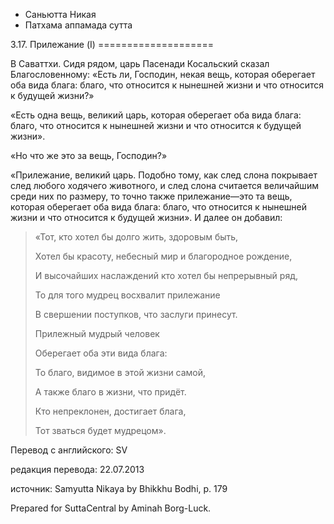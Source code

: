 









* Саньютта Никая
* Патхама аппамада сутта


3\.17\. Прилежание \(I\)
\=\=\=\=\=\=\=\=\=\=\=\=\=\=\=\=\=\=\=\=



В Саваттхи\. Сидя рядом, царь Пасенади Косальский сказал Благословенному: «Есть ли, Господин, некая вещь, которая оберегает оба вида блага: благо, что относится к нынешней жизни и что относится к будущей жизни?»


«Есть одна вещь, великий царь, которая оберегает оба вида блага: благо, что относится к нынешней жизни и что относится к будущей жизни»\.


«Но что же это за вещь, Господин?»


«Прилежание, великий царь\. Подобно тому, как след слона покрывает след любого ходячего животного, и след слона считается величайшим среди них по размеру, то точно также прилежание—это та вещь, которая оберегает оба вида блага: благо, что относится к нынешней жизни и что относится к будущей жизни»\. И далее он добавил:



> «Тот, кто хотел бы долго жить, здоровым быть,  
> 
> Хотел бы красоту, небесный мир и благородное рождение,  
> 
> И высочайших наслаждений кто хотел бы непрерывный ряд,  
> 
> То для того мудрец восхвалит прилежание  
> 
> В свершении поступков, что заслуги принесут\.  
> 
>   
> 
> Прилежный мудрый человек  
> 
> Оберегает оба эти вида блага:  
> 
> То благо, видимое в этой жизни самой,  
> 
> А также благо в жизни, что придёт\.  
> 
> Кто непреклонен, достигает блага,  
> 
> Тот зваться будет мудрецом»\.



Перевод с английского: SV


редакция перевода: 22\.07\.2013


источник: Samyutta Nikaya by Bhikkhu Bodhi, p\. 179


Prepared for SuttaCentral by Aminah Borg\-Luck\.






